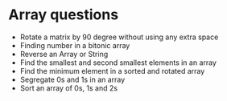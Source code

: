 # Array questions
* Rotate a matrix by 90 degree without using any extra space
* Finding number in a bitonic array
* Reverse an Array or String
* Find the smallest and second smallest elements in an array
* Find the minimum element in a sorted and rotated array
* Segregate 0s and 1s in an array
* Sort an array of 0s, 1s and 2s
